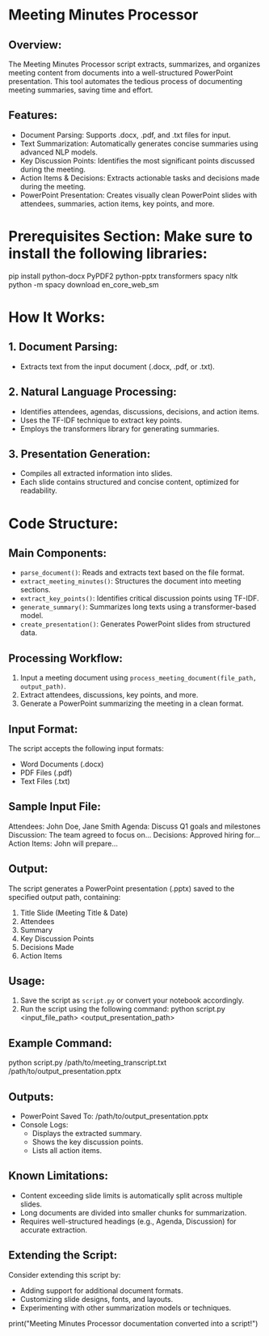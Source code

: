 
# Meeting Minutes Processor
## Overview:
The Meeting Minutes Processor script extracts, summarizes, and organizes meeting content 
from documents into a well-structured PowerPoint presentation. 
This tool automates the tedious process of documenting meeting summaries, saving time and effort.

## Features:
- Document Parsing: Supports .docx, .pdf, and .txt files for input.
- Text Summarization: Automatically generates concise summaries using advanced NLP models.
- Key Discussion Points: Identifies the most significant points discussed during the meeting.
- Action Items & Decisions: Extracts actionable tasks and decisions made during the meeting.
- PowerPoint Presentation: Creates visually clean PowerPoint slides with attendees, summaries, 
  action items, key points, and more.



# Prerequisites Section: Make sure to install the following libraries:
  pip install python-docx PyPDF2 python-pptx transformers spacy nltk
  python -m spacy download en_core_web_sm


# How It Works:
## 1. Document Parsing:
   - Extracts text from the input document (.docx, .pdf, or .txt).

## 2. Natural Language Processing:
   - Identifies attendees, agendas, discussions, decisions, and action items.
   - Uses the TF-IDF technique to extract key points.
   - Employs the transformers library for generating summaries.

## 3. Presentation Generation:
   - Compiles all extracted information into slides.
   - Each slide contains structured and concise content, optimized for readability.




# Code Structure:
## Main Components:
- `parse_document()`: Reads and extracts text based on the file format.
- `extract_meeting_minutes()`: Structures the document into meeting sections.
- `extract_key_points()`: Identifies critical discussion points using TF-IDF.
- `generate_summary()`: Summarizes long texts using a transformer-based model.
- `create_presentation()`: Generates PowerPoint slides from structured data.

## Processing Workflow:
1. Input a meeting document using `process_meeting_document(file_path, output_path)`.
2. Extract attendees, discussions, key points, and more.
3. Generate a PowerPoint summarizing the meeting in a clean format.


## Input Format:
The script accepts the following input formats:
- Word Documents (.docx)
- PDF Files (.pdf)
- Text Files (.txt)

## Sample Input File:
Attendees: John Doe, Jane Smith
Agenda: Discuss Q1 goals and milestones
Discussion: The team agreed to focus on...
Decisions: Approved hiring for...
Action Items: John will prepare...

## Output:
The script generates a PowerPoint presentation (.pptx) saved to the specified output path, 
containing:
1. Title Slide (Meeting Title & Date)
2. Attendees
3. Summary
4. Key Discussion Points
5. Decisions Made
6. Action Items

## Usage:
1. Save the script as `script.py` or convert your notebook accordingly.
2. Run the script using the following command:
   python script.py <input_file_path> <output_presentation_path>

## Example Command:
python script.py /path/to/meeting_transcript.txt /path/to/output_presentation.pptx

## Outputs:
- PowerPoint Saved To: /path/to/output_presentation.pptx
- Console Logs:
  - Displays the extracted summary.
  - Shows the key discussion points.
  - Lists all action items.

## Known Limitations:
- Content exceeding slide limits is automatically split across multiple slides.
- Long documents are divided into smaller chunks for summarization.
- Requires well-structured headings (e.g., Agenda, Discussion) for accurate extraction.

## Extending the Script:
Consider extending this script by:
- Adding support for additional document formats.
- Customizing slide designs, fonts, and layouts.
- Experimenting with other summarization models or techniques.


print("Meeting Minutes Processor documentation converted into a script!")
